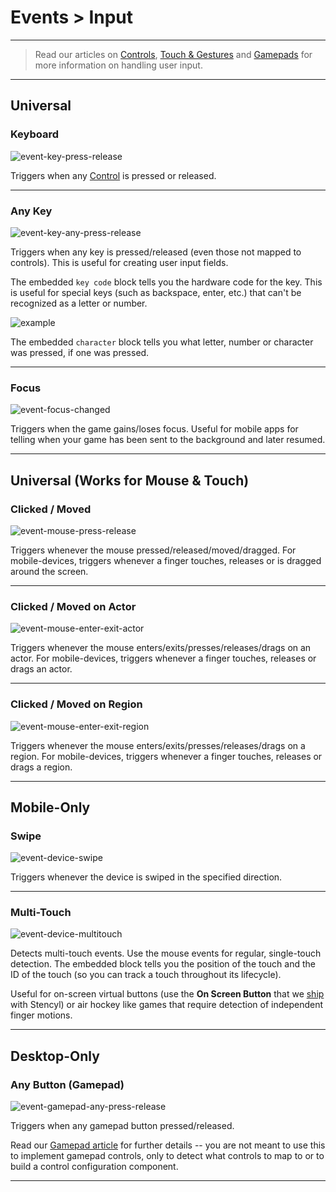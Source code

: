 # Events > Input

***

> Read our articles on [Controls](http://www.stencyl.com/help/view/controls/), [Touch & Gestures](http://www.stencyl.com/help/view/mobile-input/) and [Gamepads](http://www.stencyl.com/help/view/gamepads/) for more information on handling user input.

***

## Universal

### <a name="event-key-press-release"></a> Keyboard

![event-key-press-release](http://static.stencyl.com/pedia2/block-images/13%20-%20Events/1%20-%20Input/event-key-press-release.png)

Triggers when any [Control](http://www.stencyl.com/help/view/controls/) is pressed or released.

***

### <a name="event-key-any-press-release"></a> Any Key

![event-key-any-press-release](http://static.stencyl.com/pedia2/block-images/13%20-%20Events/1%20-%20Input/event-key-any-press-release.png)

Triggers when any key is pressed/released (even those not mapped to controls). This is useful for creating user input fields.

The embedded `key code` block tells you the hardware code for the key. This is useful for special keys (such as backspace, enter, etc.) that can't be recognized as a letter or number.

![example](http://static.stencyl.com/pedia2/ch3/controls/keycode-example.png)

The embedded `character` block tells you what letter, number or character was pressed, if one was pressed.

***

### <a name="event-focus-changed"></a> Focus

![event-focus-changed](http://static.stencyl.com/pedia2/block-images/13%20-%20Events/1%20-%20Input/event-focus-changed.png)

Triggers when the game gains/loses focus. Useful for mobile apps for telling when your game has been sent to the background and later resumed.

***

## Universal (Works for Mouse & Touch)

### <a name="event-mouse-press-release"></a> Clicked / Moved

![event-mouse-press-release](http://static.stencyl.com/pedia2/block-images/13%20-%20Events/2%20-%20Input/event-mouse-press-release.png)

Triggers whenever the mouse pressed/released/moved/dragged. For mobile-devices, triggers whenever a finger touches, releases or is dragged around the screen.

***

### <a name="event-mouse-enter-exit-actor"></a> Clicked / Moved on Actor

![event-mouse-enter-exit-actor](http://static.stencyl.com/pedia2/block-images/13%20-%20Events/2%20-%20Input/event-mouse-enter-exit-actor.png)

Triggers whenever the mouse enters/exits/presses/releases/drags on an actor. For mobile-devices, triggers whenever a finger touches, releases or drags an actor.

***

### <a name="event-mouse-enter-exit-region"></a> Clicked / Moved on Region

![event-mouse-enter-exit-region](http://static.stencyl.com/pedia2/block-images/13%20-%20Events/2%20-%20Input/event-mouse-enter-exit-region.png)

Triggers whenever the mouse enters/exits/presses/releases/drags on a region. For mobile-devices, triggers whenever a finger touches, releases or drags a region.

***

## Mobile-Only

### <a name="event-device-swipe"></a> Swipe

![event-device-swipe](http://static.stencyl.com/pedia2/block-images/13%20-%20Events/3%20-%20Input/event-device-swipe.png)

Triggers whenever the device is swiped in the specified direction.

***

### <a name="event-device-multitouch"></a> Multi-Touch

![event-device-multitouch](http://static.stencyl.com/pedia2/block-images/13%20-%20Events/3%20-%20Input/event-device-multitouch.png)

Detects multi-touch events. Use the mouse events for regular, single-touch detection. The embedded block tells you the position of the touch and the ID of the touch (so you can track a touch throughout its lifecycle).

Useful for on-screen virtual buttons (use the **On Screen Button** that we [ship](http://www.stencyl.com/help/view/pre-shipped-behaviors/) with Stencyl) or air hockey like games that require detection of independent finger motions.

***

## Desktop-Only

### <a name="event-gamepad-any-press-release"></a> Any Button (Gamepad)

![event-gamepad-any-press-release](http://static.stencyl.com/pedia2/block-images/13%20-%20Events/4%20-%20Input/event-gamepad-any-press-release.png)

Triggers when any gamepad button pressed/released. 

Read our [Gamepad article](http://www.stencyl.com/help/view/gamepads/) for further details -- you are not meant to use this to implement gamepad controls, only to detect what controls to map to or to build a control configuration component.

***
